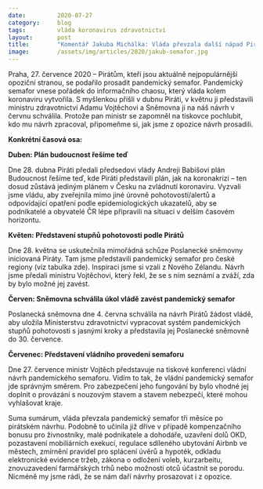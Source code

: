 ```yaml
---
date:         2020-07-27
category:     blog
tags:         vláda koronavirus zdravotnictví
layout:       post
title:        "Komentář Jakuba Michálka: Vláda převzala další nápad Pirátů: Pandemický semafor pro české regiony "
image:        /assets/img/articles/2020/jakub-semafor.jpg
---  
```


 

Praha, 27. července 2020 – Pirátům, kteří jsou aktuálně nejpopulárnější opoziční stranou, se podařilo prosadit pandemický semafor. Pandemický semafor vnese pořádek do informačního chaosu, který vláda kolem koronaviru vytvořila. S myšlenkou přišli v dubnu Piráti, v květnu ji představili ministru zdravotnictví Adamu Vojtěchovi a Sněmovna ji na náš návrh v červnu schválila. Protože pan ministr se zapomněl na tiskovce pochlubit, kdo mu návrh zpracoval, připomeňme si, jak jsme z opozice návrh prosadili.

 

**Konkrétní časová osa:**

 

**Duben: Plán budoucnost řešíme teď**

Dne 28. dubna Piráti předali předsedovi vlády Andreji Babišovi plán Budoucnost řešíme teď, kde Piráti představili plán, jak na koronakrizi – ten dosud zůstává jediným plánem v Česku na zvládnutí koronaviru.  Vyzvali jsme vládu, aby zveřejnila mimo jiné úrovně pohotovostí/alertů a odpovídající opatření podle epidemiologických ukazatelů, aby se podnikatelé a obyvatelé ČR lépe připravili na situaci v delším časovém horizontu. 

 

**Květen: Představení stupňů pohotovosti podle Pirátů**

Dne 28. května se uskutečnila mimořádná schůze Poslanecké sněmovny iniciovaná Piráty. Tam jsme představili pandemický semafor pro české regiony (viz tabulka zde). Inspiraci jsme si vzali z Nového Zélandu. Návrh jsme předali ministru Vojtěchovi, který řekl, že se s ním seznámí a zváží, zda by bylo možné jej zavést.   

 

**Červen: Sněmovna schválila úkol vládě zavést pandemický semafor**

Poslanecká sněmovna dne 4. června schválila na návrh Pirátů žádost vládě, aby uložila Ministerstvu zdravotnictví vypracovat systém pandemických stupňů pohotovosti s jasnými kroky a představila jej Poslanecké sněmovně do 30. července.

 

**Červenec: Představení vládního provedení semaforu**

Dne 27. července ministr Vojtěch představuje na tiskové konferenci vládní návrh pandemického semaforu. Vidím to tak, že vládní pandemický semafor jde správným směrem. Pro zabezpečení jeho fungování by bylo vhodné jej doplnit o provázání s nouzovým stavem a stavem nebezpečí, které mohou vyhlašovat kraje. 

 

Suma sumárum, vláda převzala pandemický semafor tři měsíce po pirátském návrhu. Podobně to učinila již dříve v případě kompenzačního bonusu pro živnostníky, malé podnikatele a dohodáře, uzavření dolů OKD, pozastavení mobiliárních exekucí, regulace sdíleného ubytování Airbnb ve městech, zmírnění pravidel pro splácení úvěrů a hypoték, odkladu elektronické evidence tržeb, zákona o odložení voleb, kurzarbeitu, znovuzavedení farmářských trhů nebo možnosti otců účastnit se porodu. Nicméně my jsme rádi, že se nám daří návrhy prosazovat i z opozice.

 
